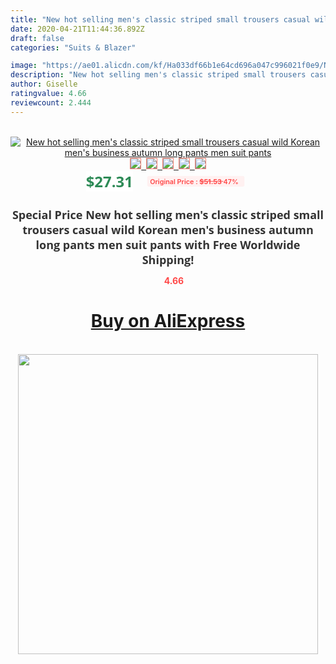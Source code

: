 ```yaml
---
title: "New hot selling men's classic striped small trousers casual wild Korean men's business autumn long pants men suit pants"
date: 2020-04-21T11:44:36.892Z
draft: false
categories: "Suits & Blazer"

image: "https://ae01.alicdn.com/kf/Ha033df66b1e64cd696a047c996021f0e9/New-hot-selling-men-s-classic-striped-small-trousers-casual-wild-Korean-men-s-business-autumn.jpg"
description: "New hot selling men's classic striped small trousers casual wild Korean men's business autumn long pants men suit pants"
author: Giselle
ratingvalue: 4.66
reviewcount: 2.444
---
```

<br>
<div style="text-align: center;">
<a href="https://s.click.aliexpress.com/e/_9jFrMv" target="_blank" rel="nofollow noopener noreferrer"><img alt="New hot selling men's classic striped small trousers casual wild Korean men's business autumn long pants men suit pants" class="magnifier-image" src="https://ae01.alicdn.com/kf/Ha033df66b1e64cd696a047c996021f0e9/New-hot-selling-men-s-classic-striped-small-trousers-casual-wild-Korean-men-s-business-autumn.jpg_640x640.jpg">
<br>
<img style="border:1px solid salmon" src="https://ae01.alicdn.com/kf/Ha033df66b1e64cd696a047c996021f0e9/New-hot-selling-men-s-classic-striped-small-trousers-casual-wild-Korean-men-s-business-autumn.jpg_120x120.jpg">&nbsp;&nbsp;<img style="border:1px solid salmon" src="https://ae01.alicdn.com/kf/Hcbb9ea404d8142608f89b4b1ce936725z/New-hot-selling-men-s-classic-striped-small-trousers-casual-wild-Korean-men-s-business-autumn.jpg_120x120.jpg">&nbsp;&nbsp;<img style="border:1px solid salmon" src="https://ae01.alicdn.com/kf/H6f6161eb2bf848d8b6d994747a6e2264U/New-hot-selling-men-s-classic-striped-small-trousers-casual-wild-Korean-men-s-business-autumn.jpg_120x120.jpg">&nbsp;&nbsp;<img style="border:1px solid salmon" src="https://ae01.alicdn.com/kf/Ha776f7d49edf47319a564e206380b853f/New-hot-selling-men-s-classic-striped-small-trousers-casual-wild-Korean-men-s-business-autumn.jpg_120x120.jpg">&nbsp;&nbsp;<img style="border:1px solid salmon" src="https://ae01.alicdn.com/kf/H351284f5d5674967bf84f8e6a2c2401a4/New-hot-selling-men-s-classic-striped-small-trousers-casual-wild-Korean-men-s-business-autumn.jpg_120x120.jpg"></a></div><br0>
<div style="text-align: center;"><span style="background-color: white; border: 0px; box-sizing: border-box; color: seagreen; display: inline-block; font-family: &quot;open sans&quot; , &quot;arial&quot; , &quot;helvetica&quot; , sans-serif , &quot;heiti&quot;; font-size: 24px; font-stretch: inherit; font-weight: 700; line-height: inherit; margin: 0px 10px 0px 0px; padding: 0px; vertical-align: middle;">$27.31 </span>
<span style="background: rgb(255 , 241 , 241); border-radius: 3px; border: 0px; box-sizing: border-box; color: #ff4747; display: inline-block; font-family: inherit; font-size: 12px; font-stretch: inherit; font-style: inherit; font-variant: inherit; font-weight: 600; line-height: inherit; margin: 0px; padding: 2px 5px; transform: scale(0.9); vertical-align: middle;">Original Price : <b style="text-decoration: line-through;">$51.53 </b> 47%&nbsp;&nbsp;</span></div>
<h1 style="color: #333333; display: inline-block; font-family: &quot;open sans&quot; , &quot;arial&quot; , &quot;helvetica&quot; , sans-serif , &quot;heiti&quot;; font-size: 18px; font-stretch: inherit; font-weight: 700; text-align: center;">Special Price New hot selling men's classic striped small trousers casual wild Korean men's business autumn long pants men suit pants with Free Worldwide Shipping!</h1>
<div style="color: #ff4747; text-align: center;">
<img src="https://4.bp.blogspot.com/-M0ZcTcb-5uY/XleCXlxnR4I/AAAAAAAAAEc/OrjgMkXV1oMQFaCRZj5HQwOCBcu3w1FegCPcBGAYYCw/s1600/star.png" style="height: 15px;">&nbsp;<b>4.66</b></div>
<div class="button_cont" align="center"><a class="buynow_a" href="https://s.click.aliexpress.com/e/_9jFrMv" target="_blank" rel="nofollow noopener noreferrer"><H1>Buy on AliExpress</H1></a></div><br>
<div class="separator" style="clear: both; text-align: center;">
<img src="https://lh3.googleusercontent.com/-pTy5HemUv9M/XlePHvY0dAI/AAAAAAAAAE4/0nX5iRUoIWY8eMW9Dpxeirr157OZliDIgCLcBGAsYHQ/s1600/badge.gif" width="480">
</div>
